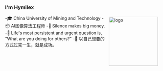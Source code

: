 ### I'm Hymilex

<img src="https://github-readme-stats.vercel.app/api?username=Hymilex&show_icons=true" alt="logo" height="160" align="right" style="margin: 5px; margin-bottom: 20px;" />
-🎓 China University of Mining and Technology
-📦 AI图像算法工程师
-🤔 Silence makes big money.
-💬 Life's most persistent and urgent question is, "What are you doing for others?"
-🌱 以自己想要的方式过完一生，就是成功。
<!--
**Hymilex/Hymilex** is a ✨ _special_ ✨ repository because its `README.md` (this file) appears on your GitHub profile.

Here are some ideas to get you started:

- 🔭 I’m currently working on ...
- 🌱 I’m currently learning ...
- 👯 I’m looking to collaborate on ...
- 🤔 I’m looking for help with ...
- 💬 Ask me about ...
- 📫 How to reach me: ...
- 😄 Pronouns: ...
- ⚡ Fun fact: ...
- 👋
-->




![](https://visitor-badge.glitch.me/badge?page_id=Hymilex.readme)

[![Ashutosh's github activity graph](https://activity-graph.herokuapp.com/graph?username=Hymilex&theme=react-dark)](https://github.com/ashutosh00710/github-readme-activity-graph)


<img src="https://github-profile-trophy.vercel.app/?username=Hymilex&theme=flat&column=7" alt="logo" height="160" align="center" style="margin: auto; margin-bottom: 20px;" />
